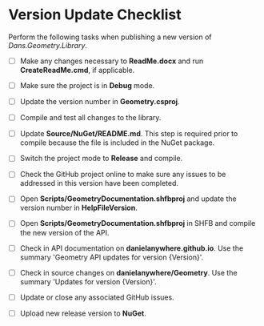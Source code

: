 # Version Update Checklist

Perform the following tasks when publishing a new version of *Dans.Geometry.Library*.

 - [ ] Make any changes necessary to **ReadMe.docx** and run **CreateReadMe.cmd**, if applicable.
 - [ ] Make sure the project is in **Debug** mode.
 - [ ] Update the version number in **Geometry.csproj**.
 - [ ] Compile and test all changes to the library.
 - [ ] Update **Source/NuGet/README.md**. This step is required prior to compile because the file is included in the NuGet package.
 - [ ] Switch the project mode to **Release** and compile.
 - [ ] Check the GitHub project online to make sure any issues to be addressed in this version have been completed.
 - [ ] Open **Scripts/GeometryDocumentation.shfbproj** and update the version number in **HelpFileVersion**.
 - [ ] Open **Scripts/GeometryDocumentation.shfbproj** in SHFB and compile the new version of the API.
 - [ ] Check in API documentation on **danielanywhere.github.io**. Use the summary 'Geometry API updates for version {Version}'.
 - [ ] Check in source changes on **danielanywhere/Geometry**. Use the summary 'Updates for version {Version}'.
 - [ ] Update or close any associated GitHub issues.
 - [ ] Upload new release version to **NuGet**.

